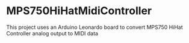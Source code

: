 # MPS750HiHatMidiController
This project uses an Arduino Leonardo board to convert MPS750 HiHat Controller analog output to MIDI data
